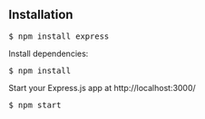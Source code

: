 <h2>Installation</h2>
<div class="highlight highlight-source-shell"><pre>$ npm install express</pre></div>
<p>Install dependencies:</p>
<div class="highlight highlight-source-shell"><pre>$ npm install</pre></div>
<p>Start your Express.js app at http://localhost:3000/</p>
<div class="highlight highlight-source-shell"><pre>$ npm start</pre></div>
</article>
  </div>
